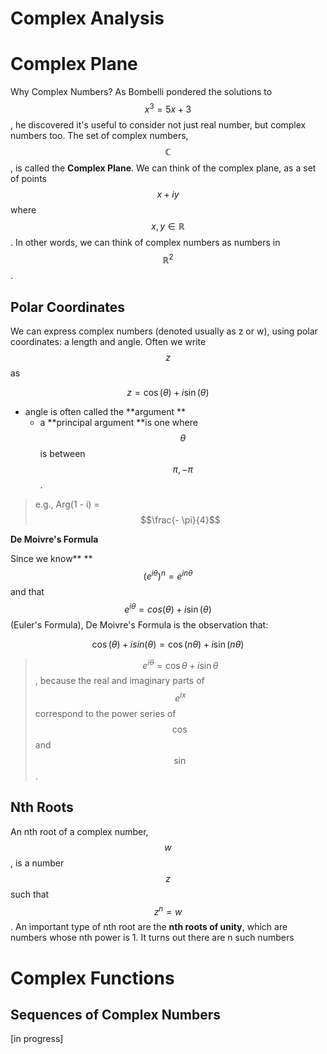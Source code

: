 # Complex Analysis

# Complex Plane

Why Complex Numbers? As Bombelli pondered the solutions to $$x^3 = 5x + 3$$, he discovered it's useful to consider not just real number, but complex numbers too. The set of complex numbers, $$\mathbb{C}$$, is called the **Complex Plane**. We can think of the complex plane, as a set of points $$x + i y$$ where $$x, y \in \mathbb{R}$$. In other words, we can think of complex numbers as numbers in $$\mathbb{R}^2$$.

## Polar Coordinates

We can express complex numbers \(denoted usually as z or w\), using polar coordinates: a length and angle. Often we write $$z$$ as

$$z = \cos(\theta) + i \sin(\theta)$$

* angle is often called the **argument **
  * a **principal argument **is one where $$\theta$$ is between $$\pi, -\pi$$.


> e.g., Arg\(1 - i\) = $$\frac{- \pi}{4}$$

**De Moivre's Formula**

Since we know** **$$(e^{i\theta})^n = e^{i n \theta}$$ and that $$e^{i \theta} = cos(\theta) + i \sin(\theta)$$ \(Euler's Formula\),  De Moivre's Formula is the observation that:

$$\cos(\theta) + i sin(\theta) = \cos(n \theta) + i \sin(n \theta)$$

> $$e^{i \theta} = \cos \theta + i \sin \theta$$, because the real and imaginary parts of $$e^{i x}$$ correspond to the power series of $$\cos$$ and $$\sin$$.

## Nth Roots

An nth root of a complex number, $$w$$, is a number $$z$$ such that $$z^n = w$$. An important type of nth root are the **nth roots of unity**, which are numbers whose nth power is 1. It turns out there are n such numbers 

# Complex Functions

## Sequences of Complex Numbers

\[in progress\]

